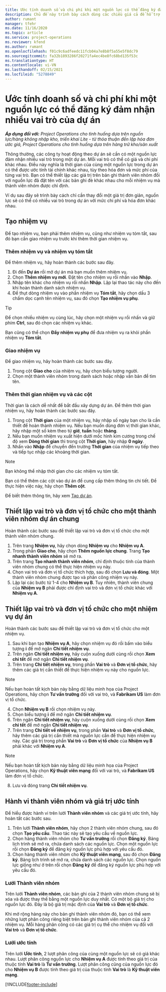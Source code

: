 ```yaml
---
title: Ước tính doanh số và chi phí khi một nguồn lực có thể đăng ký đảm nhận nhiều vai trò của dự án
description: Chủ đề này trình bày cách dùng các chiều giá cả để hỗ trợ ước tính giá và chi phí đối với một nguồn lực đảm nhận nhiều vai trò của dự án.
author: rumant
manager: tfehr
ms.date: 11/16/2020
ms.topic: article
ms.service: project-operations
ms.reviewer: kfend
ms.author: rumant
ms.openlocfilehash: f01c9c6adfeedc11fcb04a7e8b8f5a55e5f8dc79
ms.sourcegitcommit: fa32b1893286f20271fa4ec4be8fc68bd135f53c
ms.translationtype: HT
ms.contentlocale: vi-VN
ms.lasthandoff: 02/15/2021
ms.locfileid: "5278849"
---
```

# <a name="estimate-project-sales-and-costs-when-a-bookable-resource-fills-multiple-roles-on-a-project"></a>Ước tính doanh số và chi phí khi một nguồn lực có thể đăng ký đảm nhận nhiều vai trò của dự án 

_**Áp dụng đối với:** Project Operations cho tình huống dựa trên nguồn lực/hàng không nhập kho, triển khai Lite - từ thỏa thuận đến lập hóa đơn ước giá, Project Operations cho tình huống dựa trên hàng trữ kho/sản xuất_ 

Thông thường, các công ty hoạt động theo dự án sẽ cần có một nguồn lực đảm nhận nhiều vai trò trong một dự án. Mỗi vai trò có thể có giá và chi phí khác nhau. Điều này nghĩa là thời gian của cùng một nguồn lực trong dự án có thể được ước tính tài chính khác nhau, tùy theo hóa đơn và mức phí của từng vai trò. Bạn có thể thiết lập các giá trị trên bản ghi thành viên nhóm đối với nguồn lực đã đặt tên với các bản ghi đè khác nhau cho mỗi nhiệm vụ mà thành viên nhóm được chỉ định.

Ví dụ sau đây sẽ trình bày cách chỉ cần thay đổi một giá trị đơn giản, nguồn lực sẽ có thể có nhiều vai trò trong dự án với mức chi phí và hóa đơn khác nhau.

## <a name="create-tasks"></a>Tạo nhiệm vụ
Để tạo nhiệm vụ, bạn phải thêm nhiệm vụ, cũng như nhiệm vụ tóm tắt, sau đó bạn cần giao nhiệm vụ trước khi thêm thời gian nhiệm vụ. 

### <a name="add-tasks-and-summary-tasks"></a>Thêm nhiệm vụ và nhiệm vụ tóm tắt
Để thêm nhiệm vụ, hãy hoàn thành các bước sau đây.

1. Đi đến **Dự án** rồi mở dự án mà bạn muốn thêm nhiệm vụ.
2. Chọn **Thêm nhiệm vụ mới**. Đặt tên cho nhiệm vụ rồi nhấn vào **Nhập**.
3. Nhập tên khác cho nhiệm vụ rồi nhấn **Nhập**. Lặp lại thao tác này cho đến khi hoàn thành danh sách nhiệm vụ.
3. Để thụt dòng nhiệm vụ vào phần nhiệm vụ **Tóm tắt**, hãy chọn dấu 3 chấm dọc cạnh tên nhiệm vụ, sau đó chọn **Tạo nhiệm vụ phụ**. 

  > [!TIP]
  > Để chọn nhiều nhiệm vụ cùng lúc, hãy chọn một nhiệm vụ rồi nhấn và giữ phím **Ctrl**, sau đó chọn các nhiệm vụ khác.
  >
  > Bạn cũng có thể chọn **Đẩy nhiệm vụ phụ** để đưa nhiệm vụ ra khỏi phần nhiệm vụ **Tóm tắt**.

### <a name="assign-tasks"></a>Giao nhiệm vụ

Để giao nhiệm vụ, hãy hoàn thành các bước sau đây.

1. Trong cột **Giao cho** của nhiệm vụ, hãy chọn biểu tượng người.
2. Chọn một thành viên nhóm trong danh sách hoặc nhập văn bản để tìm tên.

### <a name="add-task-duration-and-columns"></a>Thêm thời gian nhiệm vụ và các cột

Thời gian là cách dễ nhất để bắt đầu xây dựng dự án. Để thêm thời gian nhiệm vụ, hãy hoàn thành các bước sau đây.

1. Trong cột **Thời gian** của một nhiệm vụ, hãy nhập số ngày bạn cho là cần thiết để hoàn thành nhiệm vụ. Nếu bạn muốn dùng đơn vị thời gian khác, hãy nhập một số kèm theo từ **giờ**, **tuần** hoặc **tháng**.
2. Nếu bạn muốn nhiệm vụ xuất hiện dưới mốc hình kim cương trong chế độ xem **Dòng thời gian** thì trong cột **Thời gian**, hãy nhập **0 ngày**.
3. Nhấn vào **Nhập** để chuyển đến trường **Thời gian** của nhiệm vụ tiếp theo và tiếp tục nhập các khoảng thời gian.

  > [!NOTE]
  > Bạn không thể nhập thời gian cho các nhiệm vụ tóm tắt.

Bạn có thể thêm các cột vào dự án để cung cấp thêm thông tin chi tiết. Để thực hiện việc này, hãy chọn **Thêm cột**. 

Để biết thêm thông tin, hãy xem [Tạo dự án](https://support.microsoft.com/en-us/office/create-a-project-a5b5e823-fb2e-45fd-be00-7d84422d9749).

## <a name="set-up-the-role-and-organization-unit-for-a-generic-project-team-member"></a>Thiết lập vai trò và đơn vị tổ chức cho một thành viên nhóm dự án chung
Hoàn thành các bước sau để thiết lập vai trò và đơn vị tổ chức cho một thành viên nhóm chung.

1. Trên trang **Nhiệm vụ**, hãy chọn dòng **Nhiệm vụ** cho **Nhiệm vụ A**. 
2. Trong phần **Giao cho**, hãy chọn **Thêm nguồn lực chung**. Trang **Tạo nhanh thành viên nhóm** sẽ mở ra.
3. Trên trang **Tạo nhanh thành viên nhóm**, chỉ định thuộc tính của thành viên nhóm chung có thể thực hiện nhiệm vụ này.
4. Chọn vai trò và đơn vị tổ chức thích hợp, sau đó chọn **Lưu và đóng**. Một thành viên nhóm chung được tạo và phân công nhiệm vụ này. 
5. Lặp lại các bước từ 1-4 cho **Nhiệm vụ B**. Tuy nhiên, thành viên chung của **Nhiệm vụ B** phải được chỉ định vai trò và đơn vị tổ chức khác với **Nhiệm vụ A**. 

## <a name="set-up-the-role-and-organization-unit-for-a-project-task"></a>Thiết lập vai trò và đơn vị tổ chức cho một nhiệm vụ dự án
Hoàn thành các bước sau để thiết lập vai trò và đơn vị tổ chức cho một nhiệm vụ.

1. Sau khi bạn tạo **Nhiệm vụ A**, hãy chọn nhiệm vụ đó rồi bấm vào biểu tượng **i** để mở ngăn **Chi tiết nhiệm vụ**. 
2. Trên ngăn **Chi tiết nhiệm vụ**, hãy cuộn xuống dưới cùng rồi chọn **Xem chi tết** để mở ngăn **Chi tiết nhiệm vụ**.
3. Trên trang **Chi tiết nhiệm vụ**, trong phần **Vai trò** và **Đơn vị tổ chức**, hãy thêm các giá trị cần thiết để thực hiện nhiệm vụ này cho nguồn lực. 

  > [!NOTE]
  > Nếu bạn hoàn tất kịch bản này bằng dữ liệu minh họa của Project Operations, hãy chọn **Tư vấn trưởng** đối với vai trò, và **Fabrikam US** làm đơn vị tổ chức.

4. Chọn **Nhiệm vụ B** rồi chọn nhiệm vụ này.
5. Chọn biểu tượng **i** để mở ngăn **Chi tiết nhiệm vụ**. 
6. Trên ngăn **Chi tiết nhiệm vụ**, hãy cuộn xuống dưới cùng rồi chọn **Xem chi tết** để mở ngăn **Chi tiết nhiệm vụ**.
7. Trên trang **Chi tiết về nhiệm vụ**, trong phần **Vai trò** và **Đơn vị tổ chức**, hãy thêm các giá trị cần thiết mà nguồn lực cần để thực hiện nhiệm vụ này. Các giá trị trong phần **Vai trò** và **Đơn vị tổ chức** của **Nhiệm vụ B** phải khác với **Nhiệm vụ A**. 

  > [!NOTE]
  > Nếu bạn hoàn tất kịch bản này bằng dữ liệu minh họa của Project Operations, hãy chọn **Kỹ thuật viên mạng** đối với vai trò, và **Fabrikam US** làm đơn vị tổ chức.

8. Lưu và đóng trang **Chi tiết nhiệm vụ**. 

## <a name="team-member-and-estimates-behavior"></a>Hành vi thành viên nhóm và giá trị ước tính 
Để hiểu được hành vi trên lưới **Thành viên nhóm** và các giá trị ước tính, hãy hoàn tất các bước sau.

1. Trên lưới **Thành viên nhóm**, hãy chọn 2 thành viên nhóm chung, sau đó chọn **Tạo yêu cầu**. Thao tác này sẽ tạo yêu cầu về nguồn lực. 
2. Chọn hàng thành viên nhóm cho **Tư vấn trưởng** rồi chọn **Đăng ký**. Bảng lịch trình sẽ mở ra, chứa danh sách các nguồn lực. Chọn một nguồn lực rồi chọn **Đăng ký** để đăng ký nguồn lực phù hợp với yêu cầu đó.
3. Chọn hàng thành viên nhóm cho **Kỹ thuật viên mạng**, sau đó chọn **Đăng ký**. Bảng lịch trình sẽ mở ra, chứa danh sách các nguồn lực. Chọn nguồn lực giống như ở trên rồi chọn **Đăng ký** để đăng ký nguồn lực phù hợp với yêu cầu đó.

### <a name="team-member-grid"></a>Lưới Thành viên nhóm 

Trên lưới **Thành viên nhóm**, các bản ghi của 2 thành viên nhóm chung sẽ bị xóa và được thay thế bằng một nguồn lực duy nhất. Có một bộ giá trị cho nguồn lực đó. Đây là bộ giá trị mặc định của **Vai trò** và **Đơn vị tổ chức**.

Khi mở rộng hàng này cho bản ghi thành viên nhóm đó, bạn có thể xem những lượt phân công riêng biệt trên bản ghi thành viên nhóm của cả 2 nhiệm vụ. Mỗi hàng phân công có các giá trị cụ thể cho nhiệm vụ đối với **Vai trò** và **Đơn vị tổ chức**. 

### <a name="estimates-grid"></a>Lưới ước tính 

Trên lưới **Ước tính**, 2 lượt phân công của cùng một nguồn lực sẽ có giá khác nhau. Lượt phân công nguồn lực cho **Nhiệm vụ A** được tính theo giá trị của thuộc tính **Vai trò** là **Tư vấn trưởng**. Lượt phân công cũng của nguồn lực đó cho **Nhiệm vụ B** được tính theo giá trị của thuộc tính **Vai trò** là **Kỹ thuật viên mạng**.


[!INCLUDE[footer-include](../includes/footer-banner.md)]